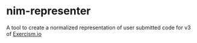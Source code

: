 # nim-representer
A tool to create a normalized representation of user submitted code for v3 of [Exercism.io](https://exercism.io)
